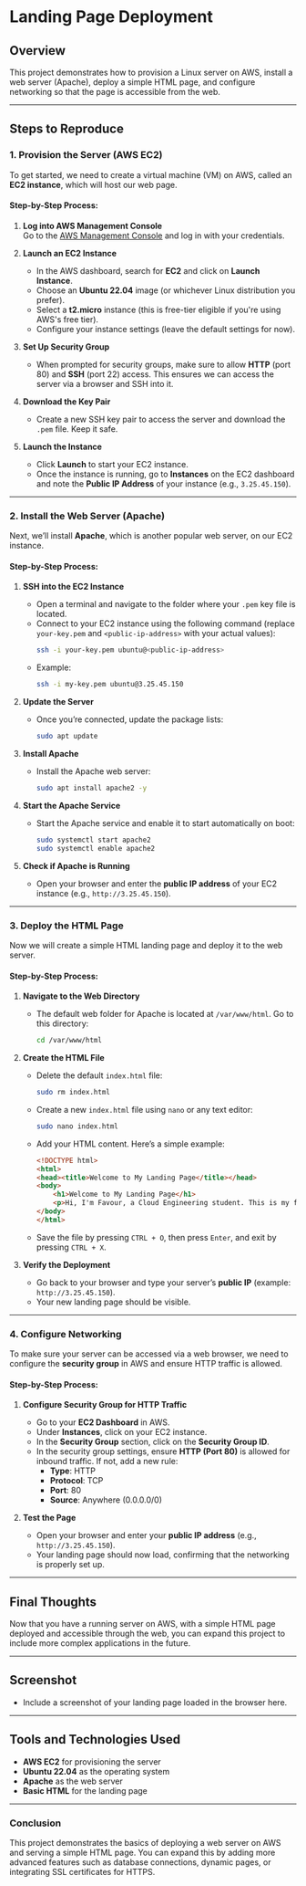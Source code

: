 # Landing Page Deployment

## Overview
This project demonstrates how to provision a Linux server on AWS, install a web server (Apache), deploy a simple HTML page, and configure networking so that the page is accessible from the web.

---

## Steps to Reproduce

### 1. Provision the Server (AWS EC2)

To get started, we need to create a virtual machine (VM) on AWS, called an **EC2 instance**, which will host our web page.

#### Step-by-Step Process:

1. **Log into AWS Management Console**  
   Go to the [AWS Management Console](https://aws.amazon.com/console/) and log in with your credentials.

2. **Launch an EC2 Instance**  
   - In the AWS dashboard, search for **EC2** and click on **Launch Instance**.
   - Choose an **Ubuntu 22.04** image (or whichever Linux distribution you prefer).
   - Select a **t2.micro** instance (this is free-tier eligible if you're using AWS's free tier).
   - Configure your instance settings (leave the default settings for now).
   
3. **Set Up Security Group**  
   - When prompted for security groups, make sure to allow **HTTP** (port 80) and **SSH** (port 22) access. This ensures we can access the server via a browser and SSH into it.
   
4. **Download the Key Pair**  
   - Create a new SSH key pair to access the server and download the `.pem` file. Keep it safe.
   
5. **Launch the Instance**  
   - Click **Launch** to start your EC2 instance.
   - Once the instance is running, go to **Instances** on the EC2 dashboard and note the **Public IP Address** of your instance (e.g., `3.25.45.150`).

---

### 2. Install the Web Server (Apache)

Next, we’ll install **Apache**, which is another popular web server, on our EC2 instance.

#### Step-by-Step Process:

1. **SSH into the EC2 Instance**  
   - Open a terminal and navigate to the folder where your `.pem` key file is located.  
   - Connect to your EC2 instance using the following command (replace `your-key.pem` and `<public-ip-address>` with your actual values):
     ```bash
     ssh -i your-key.pem ubuntu@<public-ip-address>
     ```
   - Example:
     ```bash
     ssh -i my-key.pem ubuntu@3.25.45.150
     ```

2. **Update the Server**  
   - Once you’re connected, update the package lists:
     ```bash
     sudo apt update
     ```

3. **Install Apache**  
   - Install the Apache web server:
     ```bash
     sudo apt install apache2 -y
     ```

4. **Start the Apache Service**  
   - Start the Apache service and enable it to start automatically on boot:
     ```bash
     sudo systemctl start apache2
     sudo systemctl enable apache2
     ```

5. **Check if Apache is Running**  
   - Open your browser and enter the **public IP address** of your EC2 instance (e.g., `http://3.25.45.150`).
  
---

### 3. Deploy the HTML Page

Now we will create a simple HTML landing page and deploy it to the web server.

#### Step-by-Step Process:

1. **Navigate to the Web Directory**  
   - The default web folder for Apache is located at `/var/www/html`. Go to this directory:
     ```bash
     cd /var/www/html
     ```

2. **Create the HTML File**  
   - Delete the default `index.html` file:
     ```bash
     sudo rm index.html
     ```
   - Create a new `index.html` file using `nano` or any text editor:
     ```bash
     sudo nano index.html
     ```
   - Add your HTML content. Here’s a simple example:
     ```html
     <!DOCTYPE html>
     <html>
     <head><title>Welcome to My Landing Page</title></head>
     <body>
         <h1>Welcome to My Landing Page</h1>
         <p>Hi, I'm Favour, a Cloud Engineering student. This is my first project hosted on AWS.</p>
     </body>
     </html>
     ```
   - Save the file by pressing `CTRL + O`, then press `Enter`, and exit by pressing `CTRL + X`.

3. **Verify the Deployment**  
   - Go back to your browser and type your server’s **public IP** (example: `http://3.25.45.150`).
   - Your new landing page should be visible.

---

### 4. Configure Networking

To make sure your server can be accessed via a web browser, we need to configure the **security group** in AWS and ensure HTTP traffic is allowed.

#### Step-by-Step Process:

1. **Configure Security Group for HTTP Traffic**  
   - Go to your **EC2 Dashboard** in AWS.
   - Under **Instances**, click on your EC2 instance.
   - In the **Security Group** section, click on the **Security Group ID**.
   - In the security group settings, ensure **HTTP (Port 80)** is allowed for inbound traffic. If not, add a new rule:
     - **Type**: HTTP
     - **Protocol**: TCP
     - **Port**: 80
     - **Source**: Anywhere (0.0.0.0/0)
   
2. **Test the Page**  
   - Open your browser and enter your **public IP address** (e.g., `http://3.25.45.150`).
   - Your landing page should now load, confirming that the networking is properly set up.

---

## Final Thoughts  
Now that you have a running server on AWS, with a simple HTML page deployed and accessible through the web, you can expand this project to include more complex applications in the future.

---

## Screenshot  
- Include a screenshot of your landing page loaded in the browser here.

---

## Tools and Technologies Used  
- **AWS EC2** for provisioning the server  
- **Ubuntu 22.04** as the operating system  
- **Apache** as the web server  
- **Basic HTML** for the landing page  

---

### Conclusion  
This project demonstrates the basics of deploying a web server on AWS and serving a simple HTML page. You can expand this by adding more advanced features such as database connections, dynamic pages, or integrating SSL certificates for HTTPS.
